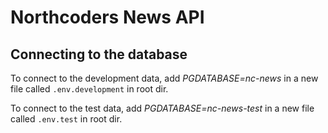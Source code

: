 # Northcoders News API

## Connecting to the database
To connect to the development data, add *PGDATABASE=nc-news* in a new file called `.env.development` in root dir.

To connect to the test data, add *PGDATABASE=nc-news-test* in a new file called `.env.test` in root dir.
